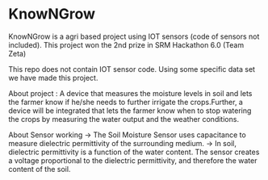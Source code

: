 # KnowNGrow
KnowNGrow is a agri based project using IOT sensors (code of sensors not included). This project won the 2nd prize in SRM Hackathon 6.0 (Team Zeta)

This repo does not contain IOT sensor code. Using some specific data set we have made this project.

About project :
A device that measures the moisture levels in soil and lets the farmer know if he/she needs to further irrigate the crops.Further, a device will be integrated that lets the farmer know when to stop watering the crops by measuring the water output and the weather conditions.

About Sensor working
-> The Soil Moisture Sensor uses capacitance to measure dielectric permittivity of the surrounding medium.
-> In soil, dielectric permittivity is a function of the water content. The sensor creates a voltage proportional to the dielectric permittivity, and therefore the water content of the soil.
